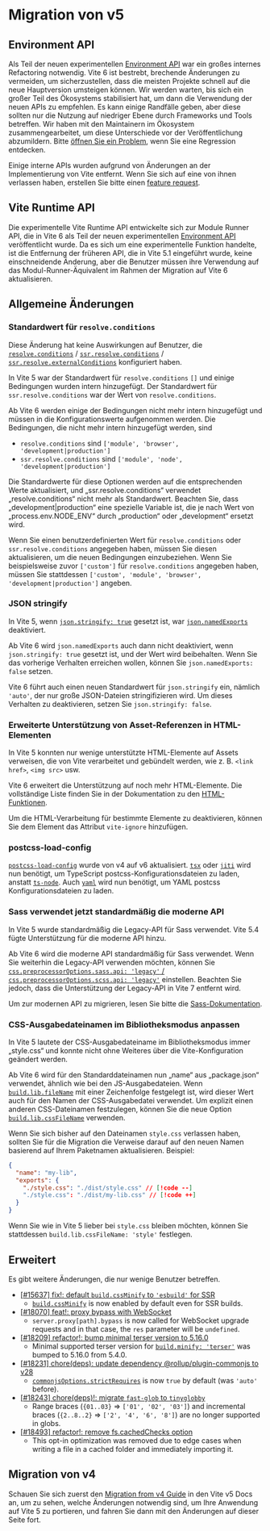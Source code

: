 # Migration von v5

## Environment API

Als Teil der neuen experimentellen [Environment API](/guide/api-environment.md) war ein großes internes Refactoring notwendig. Vite 6 ist bestrebt, brechende Änderungen zu vermeiden, um sicherzustellen, dass die meisten Projekte schnell auf die neue Hauptversion umsteigen können. Wir werden warten, bis sich ein großer Teil des Ökosystems stabilisiert hat, um dann die Verwendung der neuen APIs zu empfehlen. Es kann einige Randfälle geben, aber diese sollten nur die Nutzung auf niedriger Ebene durch Frameworks und Tools betreffen. Wir haben mit den Maintainern im Ökosystem zusammengearbeitet, um diese Unterschiede vor der Veröffentlichung abzumildern. Bitte [öffnen Sie ein Problem](https://github.com/vitejs/vite/issues/new?assignees=&labels=pending+triage&projects=&template=bug_report.yml), wenn Sie eine Regression entdecken.

Einige interne APIs wurden aufgrund von Änderungen an der Implementierung von Vite entfernt. Wenn Sie sich auf eine von ihnen verlassen haben, erstellen Sie bitte einen [feature request](https://github.com/vitejs/vite/issues/new?assignees=&labels=enhancement%3A+pending+triage&projects=&template=feature_request.yml).

## Vite Runtime API

Die experimentelle Vite Runtime API entwickelte sich zur Module Runner API, die in Vite 6 als Teil der neuen experimentellen [Environment API](/guide/api-environment) veröffentlicht wurde. Da es sich um eine experimentelle Funktion handelte, ist die Entfernung der früheren API, die in Vite 5.1 eingeführt wurde, keine einschneidende Änderung, aber die Benutzer müssen ihre Verwendung auf das Modul-Runner-Äquivalent im Rahmen der Migration auf Vite 6 aktualisieren.

## Allgemeine Änderungen

### Standardwert für `resolve.conditions`

Diese Änderung hat keine Auswirkungen auf Benutzer, die [`resolve.conditions`](/config/shared-options#resolve-conditions) / [`ssr.resolve.conditions`](/config/ssr-options#ssr-resolve-conditions) / [`ssr.resolve.externalConditions`](/config/ssr-options#ssr-resolve-externalconditions) konfiguriert haben.

In Vite 5 war der Standardwert für `resolve.conditions` `[]` und einige Bedingungen wurden intern hinzugefügt. Der Standardwert für `ssr.resolve.conditions` war der Wert von `resolve.conditions`.

Ab Vite 6 werden einige der Bedingungen nicht mehr intern hinzugefügt und müssen in die Konfigurationswerte aufgenommen werden.
Die Bedingungen, die nicht mehr intern hinzugefügt werden, sind

- `resolve.conditions` sind `['module', 'browser', 'development|production']`
- `ssr.resolve.conditions` sind `['module', 'node', 'development|production']`

Die Standardwerte für diese Optionen werden auf die entsprechenden Werte aktualisiert, und „ssr.resolve.conditions“ verwendet „resolve.conditions“ nicht mehr als Standardwert. Beachten Sie, dass „development|production“ eine spezielle Variable ist, die je nach Wert von „process.env.NODE_ENV“ durch „production“ oder „development“ ersetzt wird.

Wenn Sie einen benutzerdefinierten Wert für `resolve.conditions` oder `ssr.resolve.conditions` angegeben haben, müssen Sie diesen aktualisieren, um die neuen Bedingungen einzubeziehen.
Wenn Sie beispielsweise zuvor `['custom']` für `resolve.conditions` angegeben haben, müssen Sie stattdessen `['custom', 'module', 'browser', 'development|production']` angeben.

### JSON stringify

In Vite 5, wenn [`json.stringify: true`](/config/shared-options#json-stringify) gesetzt ist, war [`json.namedExports`](/config/shared-options#json-namedexports) deaktiviert.

Ab Vite 6 wird `json.namedExports` auch dann nicht deaktiviert, wenn `json.stringify: true` gesetzt ist, und der Wert wird beibehalten. Wenn Sie das vorherige Verhalten erreichen wollen, können Sie `json.namedExports: false` setzen.

Vite 6 führt auch einen neuen Standardwert für `json.stringify` ein, nämlich `'auto'`, der nur große JSON-Dateien stringifizieren wird. Um dieses Verhalten zu deaktivieren, setzen Sie `json.stringify: false`.

### Erweiterte Unterstützung von Asset-Referenzen in HTML-Elementen

In Vite 5 konnten nur wenige unterstützte HTML-Elemente auf Assets verweisen, die von Vite verarbeitet und gebündelt werden, wie z. B. `<link href>`, `<img src>` usw.

Vite 6 erweitert die Unterstützung auf noch mehr HTML-Elemente. Die vollständige Liste finden Sie in der Dokumentation zu den [HTML-Funktionen](/guide/features.html#html).

Um die HTML-Verarbeitung für bestimmte Elemente zu deaktivieren, können Sie dem Element das Attribut `vite-ignore` hinzufügen.

### postcss-load-config

[`postcss-load-config`](https://npmjs.com/package/postcss-load-config) wurde von v4 auf v6 aktualisiert. [`tsx`](https://www.npmjs.com/package/tsx) oder [`jiti`](https://www.npmjs.com/package/jiti) wird nun benötigt, um TypeScript postcss-Konfigurationsdateien zu laden, anstatt [`ts-node`](https://www.npmjs.com/package/ts-node). Auch [`yaml`](https://www.npmjs.com/package/yaml) wird nun benötigt, um YAML postcss Konfigurationsdateien zu laden.

### Sass verwendet jetzt standardmäßig die moderne API

In Vite 5 wurde standardmäßig die Legacy-API für Sass verwendet. Vite 5.4 fügte Unterstützung für die moderne API hinzu.

Ab Vite 6 wird die moderne API standardmäßig für Sass verwendet. Wenn Sie weiterhin die Legacy-API verwenden möchten, können Sie [`css.preprocessorOptions.sass.api: 'legacy'` / `css.preprocessorOptions.scss.api: 'legacy'`](/config/shared-options#css-preprocessoroptions) einstellen. Beachten Sie jedoch, dass die Unterstützung der Legacy-API in Vite 7 entfernt wird.

Um zur modernen API zu migrieren, lesen Sie bitte die [Sass-Dokumentation](https://sass-lang.com/documentation/breaking-changes/legacy-js-api/).

### CSS-Ausgabedateinamen im Bibliotheksmodus anpassen

In Vite 5 lautete der CSS-Ausgabedateiname im Bibliotheksmodus immer „style.css“ und konnte nicht ohne Weiteres über die Vite-Konfiguration geändert werden.

Ab Vite 6 wird für den Standarddateinamen nun „name“ aus „package.json“ verwendet, ähnlich wie bei den JS-Ausgabedateien. Wenn [`build.lib.fileName`](/config/build-options.md#build-lib) mit einer Zeichenfolge festgelegt ist, wird dieser Wert auch für den Namen der CSS-Ausgabedatei verwendet. Um explizit einen anderen CSS-Dateinamen festzulegen, können Sie die neue Option [`build.lib.cssFileName`](/config/build-options.md#build-lib) verwenden.

Wenn Sie sich bisher auf den Dateinamen `style.css` verlassen haben, sollten Sie für die Migration die Verweise darauf auf den neuen Namen basierend auf Ihrem Paketnamen aktualisieren. Beispiel:

```json [package.json]
{
  "name": "my-lib",
  "exports": {
    "./style.css": "./dist/style.css" // [!code --]
    "./style.css": "./dist/my-lib.css" // [!code ++]
  }
}
```

Wenn Sie wie in Vite 5 lieber bei `style.css` bleiben möchten, können Sie stattdessen `build.lib.cssFileName: 'style'` festlegen.

## Erweitert

Es gibt weitere Änderungen, die nur wenige Benutzer betreffen.

- [[#15637] fix!: default `build.cssMinify` to `'esbuild'` for SSR](https://github.com/vitejs/vite/pull/15637)
  - [`build.cssMinify`](/config/build-options#build-cssminify) is now enabled by default even for SSR builds.
- [[#18070] feat!: proxy bypass with WebSocket](https://github.com/vitejs/vite/pull/18070)
  - `server.proxy[path].bypass` is now called for WebSocket upgrade requests and in that case, the `res` parameter will be `undefined`.
- [[#18209] refactor!: bump minimal terser version to 5.16.0](https://github.com/vitejs/vite/pull/18209)
  - Minimal supported terser version for [`build.minify: 'terser'`](/config/build-options#build-minify) was bumped to 5.16.0 from 5.4.0.
- [[#18231] chore(deps): update dependency @rollup/plugin-commonjs to v28](https://github.com/vitejs/vite/pull/18231)
  - [`commonjsOptions.strictRequires`](https://github.com/rollup/plugins/blob/master/packages/commonjs/README.md#strictrequires) is now `true` by default (was `'auto'` before).
- [[#18243] chore(deps)!: migrate `fast-glob` to `tinyglobby`](https://github.com/vitejs/vite/pull/18243)
  - Range braces (`{01..03}` ⇒ `['01', '02', '03']`) and incremental braces (`{2..8..2}` ⇒ `['2', '4', '6', '8']`) are no longer supported in globs.
- [[#18493] refactor!: remove fs.cachedChecks option](https://github.com/vitejs/vite/pull/18493)
  - This opt-in optimization was removed due to edge cases when writing a file in a cached folder and immediately importing it.

## Migration von v4

Schauen Sie sich zuerst den [Migration from v4 Guide](https://v5.vite.dev/guide/migration.html) in den Vite v5 Docs an, um zu sehen, welche Änderungen notwendig sind, um Ihre Anwendung auf Vite 5 zu portieren, und fahren Sie dann mit den Änderungen auf dieser Seite fort.
